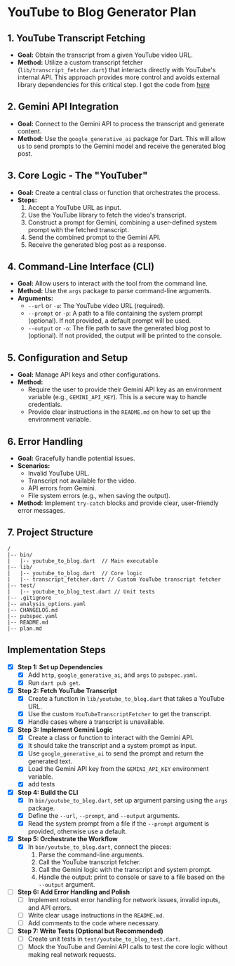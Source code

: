 # YouTube to Blog Generator Plan

## 1. YouTube Transcript Fetching

- **Goal:** Obtain the transcript from a given YouTube video URL.
- **Method:** Utilize a custom transcript fetcher (`lib/transcript_fetcher.dart`) that interacts directly with YouTube's internal API. This approach provides more control and avoids external library dependencies for this critical step. I got the code from [here](https://github.com/Hexer10/youtube_explode_dart/issues/349#issuecomment-2965582545)

## 2. Gemini API Integration

- **Goal:** Connect to the Gemini API to process the transcript and generate content.
- **Method:** Use the `google_generative_ai` package for Dart. This will allow us to send prompts to the Gemini model and receive the generated blog post.

## 3. Core Logic - The "YouTuber"

- **Goal:** Create a central class or function that orchestrates the process.
- **Steps:**
    1.  Accept a YouTube URL as input.
    2.  Use the YouTube library to fetch the video's transcript.
    3.  Construct a prompt for Gemini, combining a user-defined system prompt with the fetched transcript.
    4.  Send the combined prompt to the Gemini API.
    5.  Receive the generated blog post as a response.

## 4. Command-Line Interface (CLI)

- **Goal:** Allow users to interact with the tool from the command line.
- **Method:** Use the `args` package to parse command-line arguments.
- **Arguments:**
    -   `--url` or `-u`: The YouTube video URL (required).
    -   `--prompt` or `-p`: A path to a file containing the system prompt (optional). If not provided, a default prompt will be used.
    -   `--output` or `-o`: The file path to save the generated blog post to (optional). If not provided, the output will be printed to the console.

## 5. Configuration and Setup

- **Goal:** Manage API keys and other configurations.
- **Method:**
    -   Require the user to provide their Gemini API key as an environment variable (e.g., `GEMINI_API_KEY`). This is a secure way to handle credentials.
    -   Provide clear instructions in the `README.md` on how to set up the environment variable.

## 6. Error Handling

- **Goal:** Gracefully handle potential issues.
- **Scenarios:**
    -   Invalid YouTube URL.
    -   Transcript not available for the video.
    -   API errors from Gemini.
    -   File system errors (e.g., when saving the output).
- **Method:** Implement `try-catch` blocks and provide clear, user-friendly error messages.

## 7. Project Structure

```
/
|-- bin/
|   |-- youtube_to_blog.dart  // Main executable
|-- lib/
|   |-- youtube_to_blog.dart  // Core logic
|   |-- transcript_fetcher.dart // Custom YouTube transcript fetcher
|-- test/
|   |-- youtube_to_blog_test.dart // Unit tests
|-- .gitignore
|-- analysis_options.yaml
|-- CHANGELOG.md
|-- pubspec.yaml
|-- README.md
|-- plan.md
```

## Implementation Steps

- [x] **Step 1: Set up Dependencies**
    - [x] Add `http`, `google_generative_ai`, and `args` to `pubspec.yaml`.
    - [x] Run `dart pub get`.

- [x] **Step 2: Fetch YouTube Transcript**
    - [x] Create a function in `lib/youtube_to_blog.dart` that takes a YouTube URL.
    - [x] Use the custom `YouTubeTranscriptFetcher` to get the transcript.
    - [x] Handle cases where a transcript is unavailable.

- [x] **Step 3: Implement Gemini Logic**
    - [x] Create a class or function to interact with the Gemini API.
    - [x] It should take the transcript and a system prompt as input.
    - [x] Use `google_generative_ai` to send the prompt and return the generated text.
    - [x] Load the Gemini API key from the `GEMINI_API_KEY` environment variable.
    - [x] add tests

- [x] **Step 4: Build the CLI**
    - [x] In `bin/youtube_to_blog.dart`, set up argument parsing using the `args` package.
    - [x] Define the `--url`, `--prompt`, and `--output` arguments.
    - [x] Read the system prompt from a file if the `--prompt` argument is provided, otherwise use a default.

- [x] **Step 5: Orchestrate the Workflow**
    - [x] In `bin/youtube_to_blog.dart`, connect the pieces:
        1.  Parse the command-line arguments.
        2.  Call the YouTube transcript fetcher.
        3.  Call the Gemini logic with the transcript and system prompt.
        4.  Handle the output: print to console or save to a file based on the `--output` argument.

- [ ] **Step 6: Add Error Handling and Polish**
    - [ ] Implement robust error handling for network issues, invalid inputs, and API errors.
    - [ ] Write clear usage instructions in the `README.md`.
    - [ ] Add comments to the code where necessary.

- [ ] **Step 7: Write Tests (Optional but Recommended)**
    - [ ] Create unit tests in `test/youtube_to_blog_test.dart`.
    - [ ] Mock the YouTube and Gemini API calls to test the core logic without making real network requests.